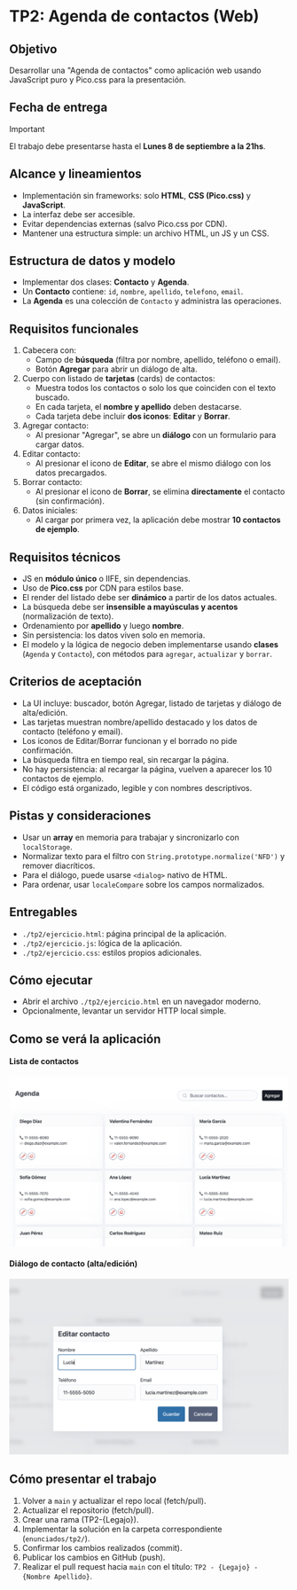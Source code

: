 # TP2: Agenda de contactos (Web)

## Objetivo

Desarrollar una "Agenda de contactos" como aplicación web usando JavaScript puro y Pico.css para la presentación.

## Fecha de entrega

> [!IMPORTANT]
> El trabajo debe presentarse hasta el **Lunes 8 de septiembre a la 21hs**.

## Alcance y lineamientos

- Implementación sin frameworks: solo **HTML**, **CSS (Pico.css)** y **JavaScript**.
- La interfaz debe ser accesible.
- Evitar dependencias externas (salvo Pico.css por CDN).
- Mantener una estructura simple: un archivo HTML, un JS y un CSS.

## Estructura de datos y modelo

- Implementar dos clases: **Contacto** y **Agenda**.
- Un **Contacto** contiene: `id`, `nombre`, `apellido`, `telefono`, `email`.
- La **Agenda** es una colección de `Contacto` y administra las operaciones.

## Requisitos funcionales

1. Cabecera con:
   - Campo de **búsqueda** (filtra por nombre, apellido, teléfono o email).
   - Botón **Agregar** para abrir un diálogo de alta.
2. Cuerpo con listado de **tarjetas** (cards) de contactos:
   - Muestra todos los contactos o solo los que coinciden con el texto buscado.
   - En cada tarjeta, el **nombre y apellido** deben destacarse.
   - Cada tarjeta debe incluir **dos iconos**: **Editar** y **Borrar**.
3. Agregar contacto:
   - Al presionar "Agregar", se abre un **diálogo** con un formulario para cargar datos.
4. Editar contacto:
   - Al presionar el icono de **Editar**, se abre el mismo diálogo con los datos precargados.
5. Borrar contacto:
   - Al presionar el icono de **Borrar**, se elimina **directamente** el contacto (sin confirmación).
6. Datos iniciales:
   - Al cargar por primera vez, la aplicación debe mostrar **10 contactos de ejemplo**.

## Requisitos técnicos

- JS en **módulo único** o IIFE, sin dependencias.
- Uso de **Pico.css** por CDN para estilos base.
- El render del listado debe ser **dinámico** a partir de los datos actuales.
- La búsqueda debe ser **insensible a mayúsculas y acentos** (normalización de texto).
- Ordenamiento por **apellido** y luego **nombre**.
- Sin persistencia: los datos viven solo en memoria.
- El modelo y la lógica de negocio deben implementarse usando **clases** (`Agenda` y `Contacto`), con métodos para `agregar`, `actualizar` y `borrar`.

## Criterios de aceptación

- La UI incluye: buscador, botón Agregar, listado de tarjetas y diálogo de alta/edición.
- Las tarjetas muestran nombre/apellido destacado y los datos de contacto (teléfono y email).
- Los iconos de Editar/Borrar funcionan y el borrado no pide confirmación.
- La búsqueda filtra en tiempo real, sin recargar la página.
- No hay persistencia: al recargar la página, vuelven a aparecer los 10 contactos de ejemplo.
- El código está organizado, legible y con nombres descriptivos.

## Pistas y consideraciones

- Usar un **array** en memoria para trabajar y sincronizarlo con `localStorage`.
- Normalizar texto para el filtro con `String.prototype.normalize('NFD')` y remover diacríticos.
- Para el diálogo, puede usarse `<dialog>` nativo de HTML.
- Para ordenar, usar `localeCompare` sobre los campos normalizados.

## Entregables

- `./tp2/ejercicio.html`: página principal de la aplicación.
- `./tp2/ejercicio.js`: lógica de la aplicación.
- `./tp2/ejercicio.css`: estilos propios adicionales.

## Cómo ejecutar

- Abrir el archivo `./tp2/ejercicio.html` en un navegador moderno.
- Opcionalmente, levantar un servidor HTTP local simple.


## Como se verá la aplicación
#### Lista de contactos
![Lista de contactos](./enunciados/tp2/agenda1.png)
#### Diálogo de contacto (alta/edición)
![Diálogo de contacto](./enunciados/tp2/agenda2.png)

## Cómo presentar el trabajo
1. Volver a `main` y actualizar el repo local (fetch/pull).
2. Actualizar el repositorio  (fetch/pull).
3. Crear una rama (TP2-{Legajo}).
4. Implementar la solución en la carpeta correspondiente (`enunciados/tp2/`).
5. Confirmar los cambios realizados (commit).
6. Publicar los cambios en GitHub (push).
7. Realizar el pull request hacia `main` con el título: `TP2 - {Legajo} - {Nombre Apellido}`.
